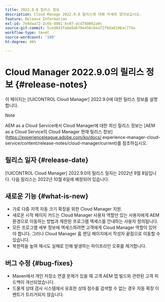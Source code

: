 ```yaml
---
title: 2022.9.0 릴리스 정보
description: Cloud Manage 2022.9.0 릴리스에 대해 자세히 알아보십시오.
feature: Release Information
exl-id: 7e4daa72-2c6b-4901-bc07-dcd780062a9c
source-git-commit: 5ced643fabe0a670e456cbea72f9da8196ac774a
workflow-type: tm+mt
source-wordcount: '199'
ht-degree: 46%

---
```


# Cloud Manager 2022.9.0의 릴리스 정보 {#release-notes}

이 페이지는 [!UICONTROL Cloud Manager] 2022.9.0에 대한 릴리스 정보를 설명합니다.

>[!NOTE]
>
>AEM as a Cloud Service에서 Cloud Manager에 대한 최신 릴리스 정보는 [AEM as a Cloud Service의 Cloud Manager 현재 릴리스 정보](https://experienceleague.adobe.com/ko/docs/ experience-manager-cloud-service/content/release-notes/cloud-manager/current)를 참조하십시오.

## 릴리스 일자 {#release-date}

[!UICONTROL Cloud Manager] 2022.9.0의 릴리스 일자는 2022년 9월 8일입니다. 다음 릴리스는 2022년 10월 6일에 예정되어 있습니다.

## 새로운 기능 {#what-is-new}

* 가로 다중 지역 자동 크기 확장을 위한 Cloud Manager 지원.
* 새로운 시작 페이지 카드는 Cloud Manager 사용자 역할만 있는 사용자에게 AEM 환경으로 이동하는 방법과 제한된 프로그램 액세스를 안내하는 사용자 정의됩니다.
* 모든 프로그램 세부 정보에 액세스하려면 고객에게 Cloud Manager 역할이 있어야 합니다. 그러나 Cloud Manager 홈 랜딩 페이지에서 작성자 끝점으로 이동할 수 있습니다.
* 복원력을 높여 재시도 실패로 인해 발생하는 파이프라인 오류를 제거합니다.

## 버그 수정 {#bug-fixes}

* Maven에서 개인 저장소 연결 문제가 있을 때 고객 AEM 앱 빌드와 관련된 고객 피드백이 개선되었습니다.
* 드물게 상태 검사 시스템에서 유효한 상태 점수를 검색할 수 없는 경우 자동 확장 이벤트가 트리거되지 않습니다.
